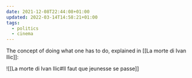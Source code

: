 ```yaml
---
date: 2021-12-08T22:44:08+01:00
updated: 2022-03-14T14:58:21+01:00
tags:
  - politics
  - cinema
---
```

The concept of doing what one has to do, explained in [[La morte di Ivan Ilic]]:

![[La morte di Ivan Ilic#Il faut que jeunesse se passe]]

